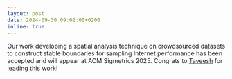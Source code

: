 ```yaml
---
layout: post
date: 2024-09-30 09:02:00+0200
inline: true
---
```


Our work developing a spatial analysis technique on crowdsourced datasets to construct stable boundaries for sampling Internet performance has been accepted and will appear at ACM Sigmetrics 2025. Congrats to [Taveesh](https://taveeshsharma.com) for leading this work!